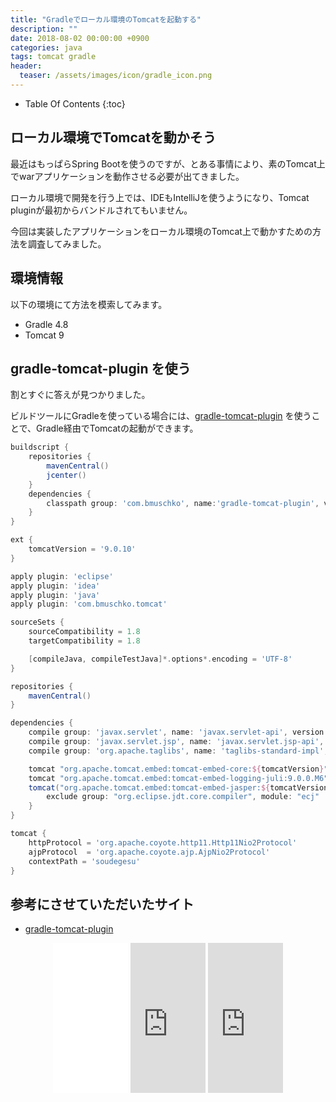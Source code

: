 ```yaml
---
title: "Gradleでローカル環境のTomcatを起動する"
description: ""
date: 2018-08-02 00:00:00 +0900
categories: java
tags: tomcat gradle
header:
  teaser: /assets/images/icon/gradle_icon.png
---
```



* Table Of Contents
{:toc}

## ローカル環境でTomcatを動かそう

最近はもっぱらSpring Bootを使うのですが、とある事情により、素のTomcat上でwarアプリケーションを動作させる必要が出てきました。

ローカル環境で開発を行う上では、IDEもIntelliJを使うようになり、Tomcat pluginが最初からバンドルされてもいません。

今回は実装したアプリケーションをローカル環境のTomcat上で動かすための方法を調査してみました。

## 環境情報

以下の環境にて方法を模索してみます。

* Gradle 4.8
* Tomcat 9

## gradle-tomcat-plugin を使う

割とすぐに答えが見つかりました。

ビルドツールにGradleを使っている場合には、[gradle-tomcat-plugin](https://github.com/bmuschko/gradle-tomcat-plugin) を使うことで、Gradle経由でTomcatの起動ができます。

```groovy
buildscript {
    repositories {
        mavenCentral()
        jcenter()
    }
    dependencies {
        classpath group: 'com.bmuschko', name:'gradle-tomcat-plugin', version:'2.5'
    }
}

ext {
    tomcatVersion = '9.0.10'
}

apply plugin: 'eclipse'
apply plugin: 'idea'
apply plugin: 'java'
apply plugin: 'com.bmuschko.tomcat'

sourceSets {
    sourceCompatibility = 1.8
    targetCompatibility = 1.8

    [compileJava, compileTestJava]*.options*.encoding = 'UTF-8'
}

repositories {
    mavenCentral()
}

dependencies {
    compile group: 'javax.servlet', name: 'javax.servlet-api', version: '4.0.1'
    compile group: 'javax.servlet.jsp', name: 'javax.servlet.jsp-api', version: '2.3.1'
    compile group: 'org.apache.taglibs', name: 'taglibs-standard-impl', version: '1.2.5'

    tomcat "org.apache.tomcat.embed:tomcat-embed-core:${tomcatVersion}"
    tomcat "org.apache.tomcat.embed:tomcat-embed-logging-juli:9.0.0.M6"
    tomcat("org.apache.tomcat.embed:tomcat-embed-jasper:${tomcatVersion}") {
        exclude group: "org.eclipse.jdt.core.compiler", module: "ecj"
    }
}

tomcat {
    httpProtocol = 'org.apache.coyote.http11.Http11Nio2Protocol'
    ajpProtocol  = 'org.apache.coyote.ajp.AjpNio2Protocol'
    contextPath = 'soudegesu'
}

```


## 参考にさせていただいたサイト

* [gradle-tomcat-plugin](https://github.com/bmuschko/gradle-tomcat-plugin)

<div align="center">
<iframe style="width:120px;height:240px;" marginwidth="0" marginheight="0" scrolling="no" frameborder="0" src="//rcm-fe.amazon-adsystem.com/e/cm?lt1=_blank&bc1=000000&IS2=1&bg1=FFFFFF&fc1=000000&lc1=0000FF&t=soudegesu-22&o=9&p=8&l=as4&m=amazon&f=ifr&ref=as_ss_li_til&asins=477418909X&linkId=2e0f8e2eea11a37ff8b7c8371fa3b4ae"></iframe>
<iframe style="width:120px;height:240px;" marginwidth="0" marginheight="0" scrolling="no" frameborder="0" src="https://rcm-fe.amazon-adsystem.com/e/cm?ref=qf_sp_asin_til&t=soudegesu-22&m=amazon&o=9&p=8&l=as1&IS2=1&detail=1&asins=4798136433&linkId=e75591d1acf6e9adf2f590ee3d445997&bc1=ffffff&lt1=_blank&fc1=333333&lc1=0066c0&bg1=ffffff&f=ifr">
</iframe>
<iframe style="width:120px;height:240px;" marginwidth="0" marginheight="0" scrolling="no" frameborder="0" src="https://rcm-fe.amazon-adsystem.com/e/cm?ref=qf_sp_asin_til&t=soudegesu-22&m=amazon&o=9&p=8&l=as1&IS2=1&detail=1&asins=B079Z1PG6C&linkId=21883e76b1b88cdf1ed54d705db98713&bc1=ffffff&lt1=_blank&fc1=333333&lc1=0066c0&bg1=ffffff&f=ifr">
</iframe>
</div>
